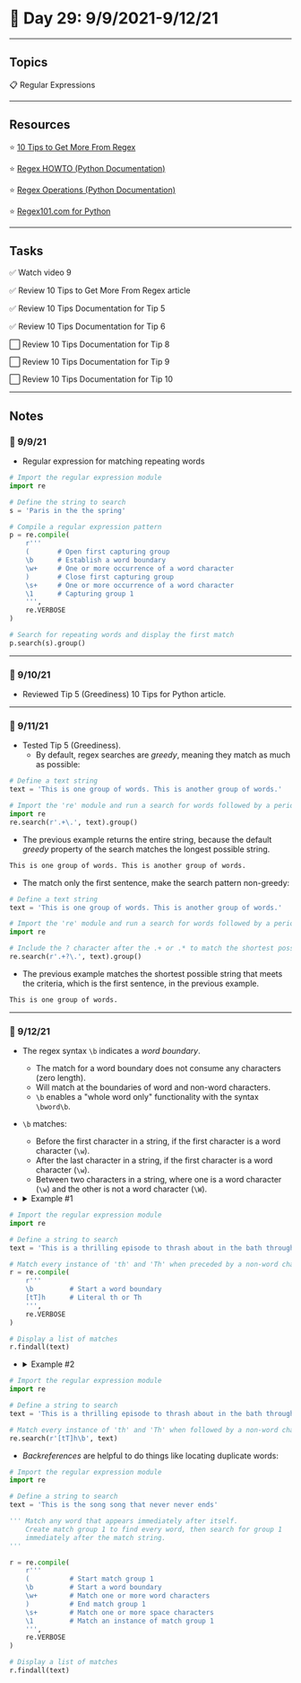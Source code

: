 # :calendar: Day 29: 9/9/2021-9/12/21

---

## Topics

:clipboard: Regular Expressions

---

## Resources

:star: [10 Tips to Get More From Regex](https://pybit.es/articles/mastering-regex/)

:star: [Regex HOWTO (Python Documentation)](https://docs.python.org/3.7/howto/regex.html#regex-howto)

:star: [Regex Operations (Python Documentation)](https://docs.python.org/3.7/library/re.html)

:star: [Regex101.com for Python](https://regex101.com/#python)

---

## Tasks

:white_check_mark: Watch video 9

:white_check_mark: Review 10 Tips to Get More From Regex article

:white_check_mark: Review 10 Tips Documentation for Tip 5

:white_check_mark: Review 10 Tips Documentation for Tip 6

:white_large_square: Review 10 Tips Documentation for Tip 8

:white_large_square: Review 10 Tips Documentation for Tip 9

:white_large_square: Review 10 Tips Documentation for Tip 10

---

## Notes

### :notebook: 9/9/21

- Regular expression for matching repeating words

```python
# Import the regular expression module
import re

# Define the string to search
s = 'Paris in the the spring'

# Compile a regular expression pattern
p = re.compile(
    r'''
    (       # Open first capturing group
    \b      # Establish a word boundary
    \w+     # One or more occurrence of a word character
    )       # Close first capturing group
    \s+     # One or more occurrence of a word character
    \1      # Capturing group 1
    ''',
    re.VERBOSE
)

# Search for repeating words and display the first match
p.search(s).group()
```

---

### :notebook: 9/10/21

- Reviewed Tip 5 (Greediness) 10 Tips for Python article.

---

### :notebook: 9/11/21

- Tested Tip 5 (Greediness).
    - By default, regex searches are _greedy_, meaning they match as much as possible:

```python
# Define a text string
text = 'This is one group of words. This is another group of words.'

# Import the 're' module and run a search for words followed by a period.
import re
re.search(r'.+\.', text).group()
```

- The previous example returns the entire string, because the default  _greedy_ property of the search matches the longest possible string.

```bash
This is one group of words. This is another group of words.
```

- The match only the first sentence, make the search pattern non-greedy:

```python
# Define a text string
text = 'This is one group of words. This is another group of words.'

# Import the 're' module and run a search for words followed by a period.
import re

# Include the ? character after the .+ or .* to match the shortest possible 
re.search(r'.+?\.', text).group()
```

- The previous example matches the shortest possible string that meets the criteria, which is the first sentence, in the previous example.

```bash
This is one group of words.
```

---

### :notebook: 9/12/21

- The regex syntax `\b` indicates a _word boundary_.
    - The match for a word boundary does not consume any characters (zero length).
    - Will match at the boundaries of word and non-word characters.
    - `\b` enables a "whole word only" functionality with the syntax `\bword\b`.

- `\b` matches:
    - Before the first character in a string, if the first character is a word character (`\w`).
    - After the last character in a string, if the first character is a word character (`\w`).
    - Between two characters in a string, where one is a word character (`\w`) and the other is not a word character (`\W`).

- <details><summary>Example #1</summary>

```python
# Import the regular expression module
import re

# Define a string to search
text = 'This is a thrilling episode to thrash about in the bath through Thursday.'

# Match every instance of 'th' and 'Th' when preceded by a non-word character.
r = re.compile(
    r'''
    \b         # Start a word boundary
    [tT]h      # Literal th or Th
    ''',
    re.VERBOSE
)

# Display a list of matches
r.findall(text)
```

</details>

- <details><summary>Example #2</summary>

```python
# Import the regular expression module
import re

# Define a string to search
text = 'This is a thrilling episode to thrash about in the bath through Thursday.'

# Match every instance of 'th' and 'Th' when followed by a non-word character.
re.search(r'[tT]h\b', text)
```

</details>

- _Backreferences_ are helpful to do things like locating duplicate words:

```python
# Import the regular expression module
import re

# Define a string to search
text = 'This is the song song that never never ends'

''' Match any word that appears immediately after itself.
    Create match group 1 to find every word, then search for group 1
    immediately after the match string.
'''

r = re.compile(
    r'''
    (          # Start match group 1
    \b         # Start a word boundary
    \w+        # Match one or more word characters
    )          # End match group 1
    \s+        # Match one or more space characters
    \1         # Match an instance of match group 1
    ''',
    re.VERBOSE
)

# Display a list of matches
r.findall(text)

```
